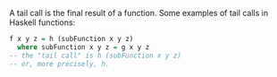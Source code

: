 A tail call is the final result of a function. Some examples of tail calls in Haskell functions:
```haskell
f x y z = h (subFunction x y z)
  where subFunction x y z = g x y z
-- the "tail call" is h (subFunction x y z)
-- or, more precisely, h.
```

